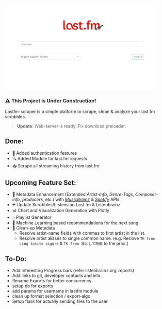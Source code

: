 <!-- <img src="https://raw.githubusercontent.com/Prathamesh-Ghatole/lastfm-scraper/main/static/assets/lastfm_scraper_logo_white.png" width="400" height="101"> -->

<img src="https://raw.githubusercontent.com/Prathamesh-Ghatole/lastfm-scraper/main/static/assets/lastfm-scraper-preview.gif">

### ⚠ This Project is Under Construction!
Lastfm-scraper is a simple platform to scrape, clean & analyze your last.fm scrobbles.
> **Update**: Web-server is ready! Fix download preloader.

## Done:
- 🔐 Added authentication features
- 🔍 Added Module for last.fm requests
- 📥 Scrape all streaming history from last.fm

## Upcoming Feature Set:
- 📜 Metadata Enhancement (Extended _Artist-Info_, _Genre-Tags_, _Composer-info_, _producers_, etc.) with [_MusicBrainz_](https://musicbrainz.org/doc/MusicBrainz_API) & [_Spotify_](https://developer.spotify.com/documentation/web-api/) APIs.
- ➕ Update Scrobbles/Listens on Last.fm & Listenbrainz
- 📊 Chart and Visualization Generation with Plotly
- 🎶 Playlist Generator
- 🧠 Machine Learning based recommendations for the next song
- 🧹 Clean-up Metadata
  - Resolve artist-name fields with commas to first artist in the list.
  - Resolve artist aliases to single common name. (e.g. Reslove ```TK from Ling tosite sigure``` & ```TK from 凛として時雨``` to the prior.)

## To-Do:
- Add Interesting Progress bars (refer listenbrainz.org imports)
- Add links to git, developer contacts and info.
- Rename Exports for better concurrency
- setup db for exports
- add params for username in lastfm module
- clean up format selection / export-algo
- Setup flask for actually sending files to the user.
